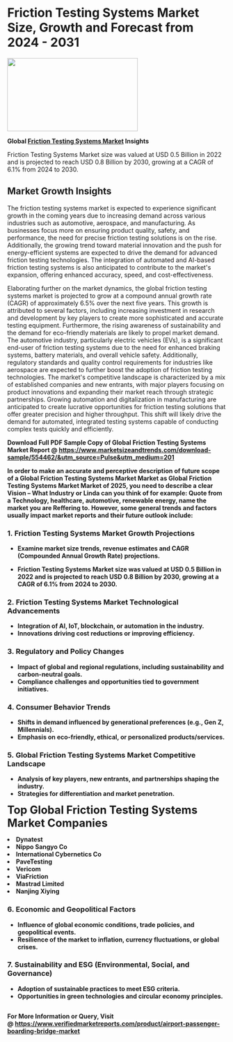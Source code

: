 <H1>Friction Testing Systems Market Size, Growth and Forecast from 2024 - 2031</H1><img class="aligncenter size-medium wp-image-584254" src="https://thirdeyenews.in/wp-content/uploads/2024/09/Global-Market-Research-300x168.jpeg" alt="" width="300" height="168" /><p><strong>Global&nbsp;<a href="https://www.marketsizeandtrends.com/download-sample/554462/&amp;utm_source=Pulse&amp;utm_medium=201">Friction Testing Systems Market</a> Insights</strong></p><p>Friction Testing Systems Market size was valued at USD 0.5 Billion in 2022 and is projected to reach USD 0.8 Billion by 2030, growing at a CAGR of 6.1% from 2024 to 2030.</p><p><h2>Market Growth Insights</h2> <p>The friction testing systems market is expected to experience significant growth in the coming years due to increasing demand across various industries such as automotive, aerospace, and manufacturing. As businesses focus more on ensuring product quality, safety, and performance, the need for precise friction testing solutions is on the rise. Additionally, the growing trend toward material innovation and the push for energy-efficient systems are expected to drive the demand for advanced friction testing technologies. The integration of automated and AI-based friction testing systems is also anticipated to contribute to the market's expansion, offering enhanced accuracy, speed, and cost-effectiveness.</p> <p><strong></strong></p> <p>Elaborating further on the market dynamics, the global friction testing systems market is projected to grow at a compound annual growth rate (CAGR) of approximately 6.5% over the next five years. This growth is attributed to several factors, including increasing investment in research and development by key players to create more sophisticated and accurate testing equipment. Furthermore, the rising awareness of sustainability and the demand for eco-friendly materials are likely to propel market demand. The automotive industry, particularly electric vehicles (EVs), is a significant end-user of friction testing systems due to the need for enhanced braking systems, battery materials, and overall vehicle safety. Additionally, regulatory standards and quality control requirements for industries like aerospace are expected to further boost the adoption of friction testing technologies. The market's competitive landscape is characterized by a mix of established companies and new entrants, with major players focusing on product innovations and expanding their market reach through strategic partnerships. Growing automation and digitalization in manufacturing are anticipated to create lucrative opportunities for friction testing solutions that offer greater precision and higher throughput. This shift will likely drive the demand for automated, integrated testing systems capable of conducting complex tests quickly and efficiently.</p> <p><strong></p><p><span class=""><strong>Download Full PDF Sample Copy of Global Friction Testing Systems Market Report</strong> @ <a href="https://www.marketsizeandtrends.com/download-sample/554462/&amp;utm_source=Pulse&amp;utm_medium=201" target="_blank">https://www.marketsizeandtrends.com/download-sample/554462/&amp;utm_source=Pulse&amp;utm_medium=201</a></span></p><p>In order to make an accurate and perceptive description of future scope of a Global&nbsp;Friction Testing Systems Market Market as Global&nbsp;Friction Testing Systems Market Market of 2025, you need to describe a clear Vision &ndash; What Industry or Linda can you think of for example: Quote from a Technology, healthcare, automotive, renewable energy, name the market you are Reffering to. However, some general trends and factors usually impact market reports and their future outlook include:</p><h3>1.&nbsp;<strong>Friction Testing Systems Market Growth Projections</strong></h3><ul><li>Examine market size trends, revenue estimates and CAGR (Compounded Annual Growth Rate) projections.</li><li><p>Friction Testing Systems Market size was valued at USD 0.5 Billion in 2022 and is projected to reach USD 0.8 Billion by 2030, growing at a CAGR of 6.1% from 2024 to 2030.</p></li></ul><h3>2.&nbsp;<strong>Friction Testing Systems Market Technological Advancements</strong></h3><ul><li>Integration of AI, IoT, blockchain, or automation in the industry.</li><li>Innovations driving cost reductions or improving efficiency.</li></ul><h3>3.&nbsp;<strong>Regulatory and Policy Changes</strong></h3><ul><li>Impact of global and regional regulations, including sustainability and carbon-neutral goals.</li><li>Compliance challenges and opportunities tied to government initiatives.</li></ul><h3>4.&nbsp;<strong>Consumer Behavior Trends</strong></h3><ul><li>Shifts in demand influenced by generational preferences (e.g., Gen Z, Millennials).</li><li>Emphasis on eco-friendly, ethical, or personalized products/services.</li></ul><h3>5.&nbsp;<strong>Global Friction Testing Systems Market Competitive Landscape</strong></h3><ul><li>Analysis of key players, new entrants, and partnerships shaping the industry.</li><li>Strategies for differentiation and market penetration.</li></ul><p data-pm-slice="1 1 []"><span style="color: inherit; font-family: inherit; font-size: 25px;">Top Global Friction Testing Systems Market Companies</span></p><div class="" data-test-id=""><p><li>Dynatest</li><li> Nippo Sangyo Co</li><li> International Cybernetics Co</li><li> PaveTesting</li><li> Vericom</li><li> ViaFriction</li><li> Mastrad Limited</li><li> Nanjing Xiying</li></p></div><h3>6.&nbsp;<strong>Economic and Geopolitical Factors</strong></h3><ul><li>Influence of global economic conditions, trade policies, and geopolitical events.</li><li>Resilience of the market to inflation, currency fluctuations, or global crises.</li></ul><h3>7.&nbsp;<strong>Sustainability and ESG (Environmental, Social, and Governance)</strong></h3><ul><li>Adoption of sustainable practices to meet ESG criteria.</li><li>Opportunities in green technologies and circular economy principles.</li></ul><h2><strong style="font-size: 14px;">For More Information or Query, Visit @&nbsp;</strong><a style="background-color: #ffffff; font-size: 14px;" href="https://www.marketsizeandtrends.com/report/friction-testing-systems-market/" target="_blank">https://www.verifiedmarketreports.com/product/airport-passenger-boarding-bridge-market</a></h2>
